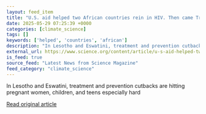 ```yaml
---
layout: feed_item
title: "U.S. aid helped two African countries rein in HIV. Then came Trump"
date: 2025-05-29 07:25:39 +0000
categories: [climate_science]
tags: []
keywords: ['helped', 'countries', 'african']
description: "In Lesotho and Eswatini, treatment and prevention cutbacks are hitting pregnant women, children, and teens especially hard"
external_url: https://www.science.org/content/article/u-s-aid-helped-two-african-countries-rein-hiv-then-came-trump
is_feed: true
source_feed: "Latest News from Science Magazine"
feed_category: "climate_science"
---
```


In Lesotho and Eswatini, treatment and prevention cutbacks are hitting pregnant women, children, and teens especially hard

[Read original article](https://www.science.org/content/article/u-s-aid-helped-two-african-countries-rein-hiv-then-came-trump)
